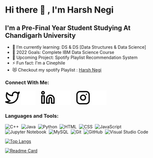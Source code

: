 # Hi there 👋 , I'm Harsh Negi  


## I'm a Pre-Final Year Student Studying At Chandigarh University

- 🌱 I’m currently learning: DS & DS [Data Structures & Data Science]
- 🥅 2022 Goals: Complete IBM Data Science Course
- 👯 Upcoming Project: Spotify Playlist Recommendation System
- ⚡ Fun fact: I'm a Cinephile
- 😻 Checkout my spotify Playlist : [Harsh Negi](https://open.spotify.com/user/jwxkomefm2s1eqdqmztzrrral)

### Connect With Me:

[![twitter](./img/twitter-light.svg)](https://twitter.com/harshNA2701#gh-light-mode-only)
[![twitter](./img/twitter-dark.svg)](https://twitter.com/harshNA2701#gh-dark-mode-only)
&nbsp;&nbsp;
[![linkedin](./img/linkedin-light.svg)](https://linkedin.com/in/harsh-negi-a808781a6#gh-light-mode-only)
[![linkedin](./img/linkedin-dark.svg)](https://linkedin.com/in/harsh-negi-a808781a6#gh-dark-mode-only)
&nbsp;&nbsp;
[![instagram](./img/instagram-light.svg)](https://instagram.com/harsh_____negi#gh-light-mode-only)
[![instagram](./img/instagram-dark.svg)](https://instagram.com/harsh_____negi#gh-dark-mode-only)


### Languages and Tools:

![C++](https://img.shields.io/badge/-C++-05122A?style=flat&logo=C%2B%2B)&nbsp;
![Java](https://img.shields.io/badge/-Java-05122A?style=flat&logo=java")&nbsp;
![Python](https://img.shields.io/badge/-Python-0D1117?style=flat&logo=python)&nbsp;
![HTML](https://img.shields.io/badge/-HTML-0D1117?style=flat&logo=HTML5)&nbsp;
![CSS](https://img.shields.io/badge/-CSS-0D1117?style=flat&logo=CSS3&logoColor=1572B6)&nbsp;
![JavaScript](https://img.shields.io/badge/-JavaScript-0D1117?style=flat&logo=javascript)&nbsp;
![Jupyter Notebook](https://img.shields.io/badge/-Jupyter%20Notebook-0D1117?style=flat&logo=jupyter)&nbsp;
![MySQL](https://img.shields.io/badge/-MySql-05122A?style=flat&logo=mysql")&nbsp;
![Git](https://img.shields.io/badge/-Git-0D1117?style=flat&logo=git)&nbsp;
![GitHub](https://img.shields.io/badge/-GitHub-0D1117?style=flat&logo=github)&nbsp;
![Visual Studio Code](https://img.shields.io/badge/-VS%20Code-0D1117?style=flat&logo=visual-studio-code&logoColor=007ACC)&nbsp; &nbsp;


[![Top Langs](https://github-readme-stats.vercel.app/api/top-langs/?username=harshnegi1434)](https://github.com/anuraghazra/github-readme-stats)

[![Readme Card](https://github-readme-stats.vercel.app/api/pin/?username=harshnegi1434&repo=github-readme-stats)](https://github.com/anuraghazra/github-readme-stats)

[twitter]: https://twitter.com/harshNA2701
[instagram]: https://instagram.com/harsh_____negi
[linkedin]: https://linkedin.com/in/harsh-negi-a808781a6
